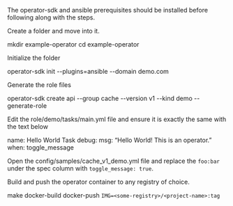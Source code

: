 The operator-sdk and ansible prerequisites should be installed before following along with the steps. 


Create a folder and move into it. 

mkdir example-operator
cd example-operator 

Initialize the folder

operator-sdk init --plugins=ansible --domain demo.com

Generate the role files

operator-sdk create api --group cache --version v1 --kind demo --generate-role

Edit the role/demo/tasks/main.yml file and ensure it is exactly the same with the text below 

name:  Hello World Task
debug:
   msg: “Hello World! This is an operator.”
when: toggle_message

Open the config/samples/cache_v1_demo.yml file and replace the `foo:bar` under the spec column with `toggle_message: true`.

Build and push the operator container to any registry of choice.

make docker-build docker-push `IMG=<some-registry>/<project-name>:tag`
